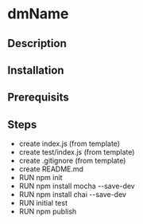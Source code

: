# dmName

## Description

## Installation

## Prerequisits

## Steps
- create index.js (from template)
- create test/index.js (from template)
- create .gitignore (from template)
- create README.md
- RUN npm init
- RUN npm install mocha --save-dev
- RUN npm install chai --save-dev
- RUN initial test
- RUN npm publish
